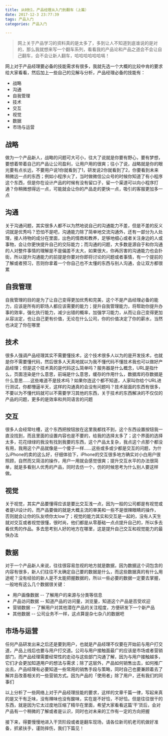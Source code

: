```yaml
---
title: 从0到1，产品经理从入门到翻车（上篇）
date: 2017-12-3 23:77:39
tags: 产品入门
categories: 产品入门

---
```



> 网上关于产品学习的资料真的是太多了，多到让人不知道到底谁说的是对的，那么我就想来写一个翻车系列，看看我的产品论和产品之道会不会让自己翻车，会不会让新人翻车，哈哈哈哈哈哈嗝！

<!--more-->

网上对于产品经理要必备的技能需求有很多，我就先选一个大概的比较中肯的要求给大家看看，然后加上一些自己的见解与分析，产品经理必备的技能有：

- 战略
- 沟通
- 自我管理
- 技术
- 交互
- 视觉
- 数据
- 市场与运营

## 战略

做为一个产品新人，战略的问题可大可小，往大了说就是你要有野心，要有梦想，要想着带着自己的产品让公司盈利，让用户用的很爽；往小了说，战略就是你的眼光要有点长远，不要用户说1你就看到了1，研发说2你就看到了2，你要看到未来稍微远一点的东西；例如小程序火了，当时做微信公众号的时候你知道了有小程序这个东西，但是你在设计产品的时候有没有留口子，留一个渠道可以向小程序打通？你稍微想得远一点，可能就会让你的产品走的更快一点，吸引的客服更加多一点

## 沟通

关于沟通问题，其实很多人都不以为然地说自己的沟通能力不差，但是不差的反义词就是优秀吗？恐怕不是吧，沟通能力除了简单地交流沟通外，还有一部分为人处理，接人待物的成分在里面，出色的情商和教养，足够地细心或者关注身边的人或事物，会让你更快提升自己的交际能力；而沟通的问题，大多数是源自于和你沟通的人对整件事情的理解是不是偏差不太大，如果很大，你再厉害的沟通能力也会扑街，所以提升沟通能力的前提是你要对你即将讨论的问题或者事情，有一个提前的了解或者预习，否则你拿着一个你自己也不太懂的东西与别人沟通，会让双方都很累

## 自我管理

自我管理的目的是为了让自己变得更加优秀和完美，这个不是产品经理必备的能力，应该是所有的职场人都应该需要的能力；提升自我管理能力，将帮助你提升办事的效率，强化执行能力，减少出错的概率，加强学习能力，从而让自己变得更加从容淡定，也让自己更有价值，无论在什么公司，你的价值决定了你的薪水，当然也决定了你在哪里

## 技术

很多人强调产品经理其实不需要懂技术，这个技术很多人以为的是开发技术，也就是你不需要懂代码，然后很多人天真地就以为我不懂代码不懂技术我也可以做好产品经理；但是这个技术真的是代码这么简单吗？服务器是什么概念，URL是指什么，页面渲染是什么意思，前端是什么意思，缓存的作用什么，数据库的存数据是什么意思……这些难道不是技术吗？如果你连这个都不知道，人家叫你给个URL进行测试，你都懵逼半天，这样的沟通真的会没有问题吗？技术层面的东西有很多，不要以为不懂代码就可以不需要学习其他的东西，关于技术的东西解决的不仅仅的产品的问题，更多的是效率和共同语言的问题

## 交互

很多人会经常吐槽，这个东西把按钮放在这里我都找不到，这个东西设置按钮我一直没找到，而且里面的设置内容也是不要的，给我的选择太多了；这个界面的选择太多，花花绿绿的我没有找到我要的东西，这个产品太复杂，我点这个点那个都没有用，我用这个产品就像是一个傻子一样……这些或多或少都是交互的问题，为什么iPhone的卖的这么好，仔细体验下，iPhone的交互很多地方确实对小白用户很照顾，自然而又简洁的操作，用户一用就会感觉很爽；提升交互水平的办法很简单，就是多看别人优秀的产品，同时去仿一个，仿的时候思考为什么别人要这样做。

## 视觉

关于视觉，其实产品要懂得应该是要比交互浅一点，因为一般的公司都是有视觉或者是UI设计的，而产品要做的就是大概主流的审美和一些不是很辣眼睛的操作，否则就会让你的队友喷你太low了；视觉的能力其实和交互是一起的，没有人天生就对交互或者视觉很懂，很时尚，他们都是从零基础一点点提升自己的，所以多去看优秀的作品。多去思考别人好的地方在哪里，这是提升自己交互和视觉能力的最快办法

## 数据

对于一个产品新人来说，往往很容易忽视的地方就是数据，因为数据这个词包含的内容有很多，新人们往往不太确定自己要的数据是什么，而这些数据真的有什么用途呢？没有经验的新人是不太能把握数据的，所以一些必要的数据一定要去掌握，一般地有这么几个数据很关键：

- 用户画像数据 -- 了解用户的来源与分类等信息
- 产品访问数据 -- 知道产品的访问量，浏览量，知道这个产品是否受欢迎
- 营销数据 -- 了解用户对其他潜在产品的关注程度，方便研发下一个新产品
- 其他数据 -- 公司业务不一样，这点算是杂七杂八的数据吧

## 市场与运营

任何产品研发出来之后还是要到用户，也就是产品经理不仅要在开始前与用户打交道，产品上线后也要与用户打交道。公司与用户接触面最广的应该是市场或者营销部门，而产品经理需要经常性的走动与这些部门沟通了解，因为与用户接触越多，它们才会更加知道用户的想法与需求；除了这层外，产品如何销售出去，如何推广出去，产品经理有必要知道一些常用的销售手段与策略，同时自己也要兼顾着去了解并且改善相关的一些营销方式。因为产品的「使用者」除了用户，还有我们的同事们

以上分析了一些网络上对于产品经理技能的要求，这样的文章千篇一律，写起来真的是又干有乏味，没有辣味也没有酸味，实在是不好恰，不好恰。但是往往很干的东西，就是因为它太过度地压缩了精华在里面，希望大家看看这篇‘干’货后，会对产品有一个稍微的了解或者是认识，同时也对未来的工作有一定的方向把握

接下来，得要慢慢地进入干货阶段或者是翻车现场，请各位新司机老司机做好准备，抓紧扶手，谨防摔伤，我们下篇见！











